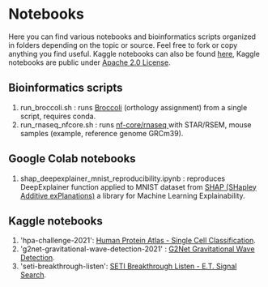 # Notebooks

Here you can find various notebooks and bioinformatics scripts organized in folders depending on the topic or source. Feel free to fork or copy anything you find useful. Kaggle notebooks can also be found [here](https://www.kaggle.com/aramos/code), Kaggle notebooks are public under [Apache 2.0 License](https://www.apache.org/licenses/LICENSE-2.0).


## Bioinformatics scripts 

1. run_broccoli.sh : runs [Broccoli](https://github.com/rderelle/Broccoli) (orthology assignment) from a single script, requires conda.
2. run_rnaseq_nfcore.sh : runs [nf-core/rnaseq ](https://github.com/nf-core/rnaseq) with STAR/RSEM, mouse samples (example, reference genome GRCm39). 


## Google Colab notebooks

1. shap_deepexplainer_mnist_reproducibility.ipynb : reproduces DeepExplainer function applied to MNIST dataset from [SHAP (SHapley Additive exPlanations)](https://github.com/slundberg/shap) a library for Machine Learning Explainability. 


## Kaggle notebooks

1. 'hpa-challenge-2021': [Human Protein Atlas - Single Cell Classification](https://www.kaggle.com/c/hpa-single-cell-image-classification).
2. 'g2net-gravitational-wave-detection-2021' : [G2Net Gravitational Wave Detection](https://www.kaggle.com/c/g2net-gravitational-wave-detection). 
3. 'seti-breakthrough-listen': [SETI Breakthrough Listen - E.T. Signal Search](https://www.kaggle.com/c/seti-breakthrough-listen).
